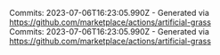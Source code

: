 Commits: 2023-07-06T16:23:05.990Z - Generated via https://github.com/marketplace/actions/artificial-grass
<br>
Commits: 2023-07-06T16:23:05.990Z - Generated via https://github.com/marketplace/actions/artificial-grass
<br>
